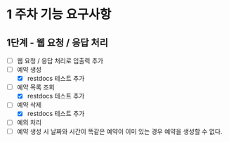 # 1 주차 기능 요구사항
## 1단계 - 웹 요청 / 응답 처리
- [ ] 웹 요청 / 응답 처리로 입출력 추가
- [ ] 예약 생성
  - [x] restdocs 테스트 추가
- [ ] 예약 목록 조회
  - [x] restdocs 테스트 추가
- [ ] 예약 삭제
  - [x] restdocs 테스트 추가
- [ ] 예외 처리
- [ ] 예약 생성 시 날짜와 시간이 똑같은 예약이 이미 있는 경우 예약을 생성할 수 없다.
